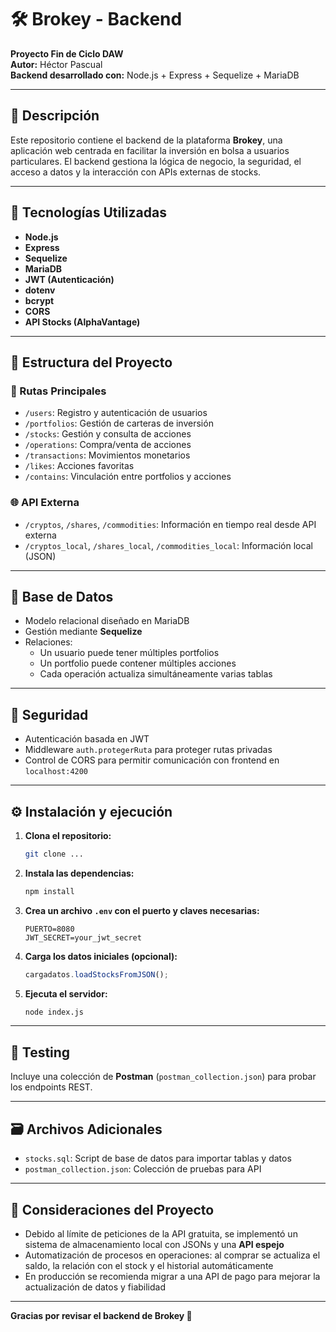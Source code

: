 # 🛠️ Brokey - Backend

**Proyecto Fin de Ciclo DAW**  
**Autor:** Héctor Pascual  
**Backend desarrollado con:** Node.js + Express + Sequelize + MariaDB

---

## 📌 Descripción

Este repositorio contiene el backend de la plataforma **Brokey**, una aplicación web centrada en facilitar la inversión en bolsa a usuarios particulares. El backend gestiona la lógica de negocio, la seguridad, el acceso a datos y la interacción con APIs externas de stocks.

---

## 🔧 Tecnologías Utilizadas

- **Node.js**
- **Express**
- **Sequelize**
- **MariaDB**
- **JWT (Autenticación)**
- **dotenv**
- **bcrypt**
- **CORS**
- **API Stocks (AlphaVantage)**

---

## 🧩 Estructura del Proyecto

### 🔐 Rutas Principales

- `/users`: Registro y autenticación de usuarios
- `/portfolios`: Gestión de carteras de inversión
- `/stocks`: Gestión y consulta de acciones
- `/operations`: Compra/venta de acciones
- `/transactions`: Movimientos monetarios
- `/likes`: Acciones favoritas
- `/contains`: Vinculación entre portfolios y acciones

### 🌐 API Externa

- `/cryptos`, `/shares`, `/commodities`: Información en tiempo real desde API externa
- `/cryptos_local`, `/shares_local`, `/commodities_local`: Información local (JSON)

---

## 💽 Base de Datos

- Modelo relacional diseñado en MariaDB
- Gestión mediante **Sequelize**
- Relaciones:
  - Un usuario puede tener múltiples portfolios
  - Un portfolio puede contener múltiples acciones
  - Cada operación actualiza simultáneamente varias tablas

---

## 🔐 Seguridad

- Autenticación basada en JWT
- Middleware `auth.protegerRuta` para proteger rutas privadas
- Control de CORS para permitir comunicación con frontend en `localhost:4200`

---

## ⚙️ Instalación y ejecución

1. **Clona el repositorio:**
   ```bash
   git clone ...
   ```

2. **Instala las dependencias:**
   ```bash
   npm install
   ```

3. **Crea un archivo `.env` con el puerto y claves necesarias:**
   ```env
   PUERTO=8080
   JWT_SECRET=your_jwt_secret
   ```

4. **Carga los datos iniciales (opcional):**
   ```js
   cargadatos.loadStocksFromJSON();
   ```

5. **Ejecuta el servidor:**
   ```bash
   node index.js
   ```

---

## 🧪 Testing

Incluye una colección de **Postman** (`postman_collection.json`) para probar los endpoints REST.

---

## 🗃️ Archivos Adicionales

- `stocks.sql`: Script de base de datos para importar tablas y datos
- `postman_collection.json`: Colección de pruebas para API

---

## 🧠 Consideraciones del Proyecto

- Debido al límite de peticiones de la API gratuita, se implementó un sistema de almacenamiento local con JSONs y una **API espejo**
- Automatización de procesos en operaciones: al comprar se actualiza el saldo, la relación con el stock y el historial automáticamente
- En producción se recomienda migrar a una API de pago para mejorar la actualización de datos y fiabilidad

---

**Gracias por revisar el backend de Brokey 🚀**